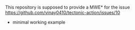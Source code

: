 This repository is supposed to provide a MWE* for the issue https://github.com/vinay0410/tectonic-action/issues/10


* minimal working example
